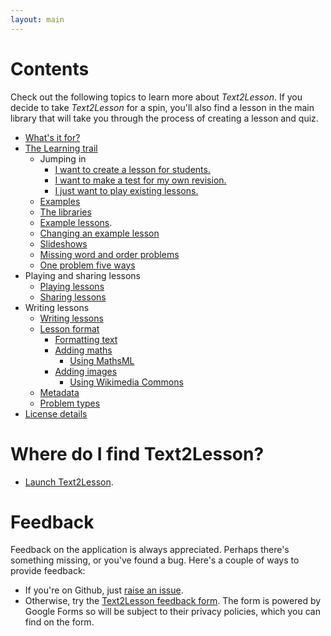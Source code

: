 ```yaml
---
layout: main
---
```


# Contents

Check out the following topics to learn more about _Text2Lesson_. If you decide
to take _Text2Lesson_ for a spin, you'll also find a lesson in the main library
that will take you through the process of creating a lesson and quiz.

- [What's it for?](whats-it-for.md)
- [The Learning trail](learning-trail/learning-trail.md)
  - Jumping in
    - [I want to create a lesson for students.](learning-trail/create-a-lesson-for-students.md)
    - [I want to make a test for my own revision.](learning-trail/create-a-revision-test.md)
    - [I just want to play existing lessons.](learning-trail/i-just-want-to-play.md)
  - [Examples](learning-trail/examples.md)
  - [The libraries](learning-trail/the-libraries.md)
  - [Example lessons](learning-trail/examples.md).
  - [Changing an example lesson](learning-trail/changing-an-example-lesson.md)
  - [Slideshows](learning-trail/slideshows.md)
  - [Missing word and order problems](learning-trail/missing-word-and-order.md)
  - [One problem five ways](learning-trail/one-problem-five-ways.md)
- Playing and sharing lessons
  - [Playing lessons](playing-and-sharing/playing-lessons.md)
  - [Sharing lessons](playing-and-sharing/sharing-lessons.md)
- Writing lessons
  - [Writing lessons](writing/writing-lessons.md)
  - [Lesson format](writing/lesson-format.md)
    - [Formatting text](formatting/format-text.md)
    - [Adding maths](formatting/add-maths.md)
      - [Using MathsML](formatting/maths-ml.md)
    - [Adding images](formatting/add-images.md)
      - [Using Wikimedia Commons](formatting/using-wikimedia-commons.md)
  - [Metadata](writing/metadata.md)
  - [Problem types](writing/problem-types.md)
- [License details](./licenses.md)

# Where do I find Text2Lesson?

- [Launch Text2Lesson](https://henspace.github.io/text2lesson/index.html).

# Feedback

Feedback on the application is always appreciated. Perhaps there's something
missing, or you've found a bug. Here's a couple of ways to provide feedback:

- If you're on Github, just [raise an issue](https://github.com/henspace/text2lesson/issues).
- Otherwise, try the [Text2Lesson feedback form](https://forms.gle/KvpYwgbUBgBgWzME6).
  The form is powered by Google Forms so will be subject to their privacy policies, which you
  can find on the form.
